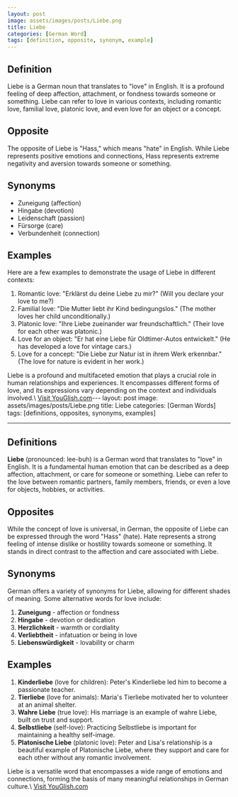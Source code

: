 ```yaml
---
layout: post
image: assets/images/posts/Liebe.png
title: Liebe
categories: [German Word]
tags: [definition, opposite, synonym, example]
---
```


## Definition 

Liebe is a German noun that translates to "love" in English. It is a profound feeling of deep affection, attachment, or fondness towards someone or something. Liebe can refer to love in various contexts, including romantic love, familial love, platonic love, and even love for an object or a concept.

## Opposite

The opposite of Liebe is "Hass," which means "hate" in English. While Liebe represents positive emotions and connections, Hass represents extreme negativity and aversion towards someone or something.

## Synonyms

- Zuneigung (affection)
- Hingabe (devotion)
- Leidenschaft (passion)
- Fürsorge (care)
- Verbundenheit (connection)

## Examples

Here are a few examples to demonstrate the usage of Liebe in different contexts:

1. Romantic love: "Erklärst du deine Liebe zu mir?" (Will you declare your love to me?)
2. Familial love: "Die Mutter liebt ihr Kind bedingungslos." (The mother loves her child unconditionally.)
3. Platonic love: "Ihre Liebe zueinander war freundschaftlich." (Their love for each other was platonic.)
4. Love for an object: "Er hat eine Liebe für Oldtimer-Autos entwickelt." (He has developed a love for vintage cars.)
5. Love for a concept: "Die Liebe zur Natur ist in ihrem Werk erkennbar." (The love for nature is evident in her work.)

Liebe is a profound and multifaceted emotion that plays a crucial role in human relationships and experiences. It encompasses different forms of love, and its expressions vary depending on the context and individuals involved.\ <a id="yg-widget-0" class="youglish-widget" data-query="Liebe" data-lang="german" data-components="8412" data-auto-start="0" data-bkg-color="theme_light" data-title="How%20to%20pronounce%20Liebe%20in%20German"  rel="nofollow" href="https://youglish.com">Visit YouGlish.com</a><script async src="https://youglish.com/public/emb/widget.js" charset="utf-8"></script>---
layout: post
image: assets/images/posts/Liebe.png
title: Liebe
categories: [German Words]
tags: [definitions, opposites, synonyms, examples]

---

## Definitions

**Liebe** (pronounced: lee-buh) is a German word that translates to "love" in English. It is a fundamental human emotion that can be described as a deep affection, attachment, or care for someone or something. Liebe can refer to the love between romantic partners, family members, friends, or even a love for objects, hobbies, or activities.

## Opposites

While the concept of love is universal, in German, the opposite of Liebe can be expressed through the word "Hass" (hate). Hate represents a strong feeling of intense dislike or hostility towards someone or something. It stands in direct contrast to the affection and care associated with Liebe.

## Synonyms

German offers a variety of synonyms for Liebe, allowing for different shades of meaning. Some alternative words for love include:

1. **Zuneigung** - affection or fondness
2. **Hingabe** - devotion or dedication
3. **Herzlichkeit** - warmth or cordiality
4. **Verliebtheit** - infatuation or being in love
5. **Liebenswürdigkeit** - lovability or charm

## Examples

1. **Kinderliebe** (love for children): Peter's Kinderliebe led him to become a passionate teacher.
2. **Tierliebe** (love for animals): Maria's Tierliebe motivated her to volunteer at an animal shelter.
3. **Wahre Liebe** (true love): His marriage is an example of wahre Liebe, built on trust and support.
4. **Selbstliebe** (self-love): Practicing Selbstliebe is important for maintaining a healthy self-image.
5. **Platonische Liebe** (platonic love): Peter and Lisa's relationship is a beautiful example of Platonische Liebe, where they support and care for each other without any romantic involvement.

Liebe is a versatile word that encompasses a wide range of emotions and connections, forming the basis of many meaningful relationships in German culture.\ <a id="yg-widget-0" class="youglish-widget" data-query="Liebe" data-lang="german" data-components="8412" data-auto-start="0" data-bkg-color="theme_light" data-title="How%20to%20pronounce%20Liebe%20in%20German"  rel="nofollow" href="https://youglish.com">Visit YouGlish.com</a><script async src="https://youglish.com/public/emb/widget.js" charset="utf-8"></script>